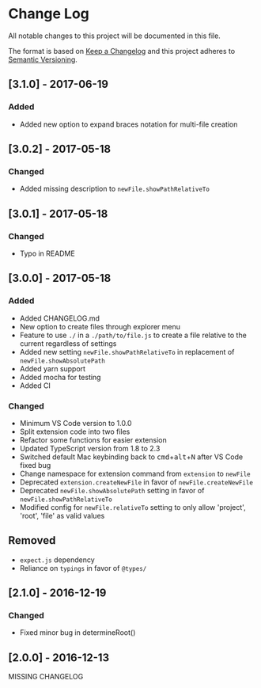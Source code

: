 # Change Log
All notable changes to this project will be documented in this file.

The format is based on [Keep a Changelog](http://keepachangelog.com/)
and this project adheres to [Semantic Versioning](http://semver.org/).

## [3.1.0] - 2017-06-19
### Added
- Added new option to expand braces notation for multi-file creation

## [3.0.2] - 2017-05-18
### Changed
- Added missing description to `newFile.showPathRelativeTo`

## [3.0.1] - 2017-05-18
### Changed
- Typo in README

## [3.0.0] - 2017-05-18
### Added
- Added CHANGELOG.md
- New option to create files through explorer menu
- Feature to use `./` in a `./path/to/file.js` to create a file relative to the current regardless of settings
- Added new setting `newFile.showPathRelativeTo` in replacement of `newFile.showAbsolutePath`
- Added yarn support
- Added mocha for testing
- Added CI

### Changed
- Minimum VS Code version to 1.0.0
- Split extension code into two files
- Refactor some functions for easier extension
- Updated TypeScript version from 1.8 to 2.3
- Switched default Mac keybinding back to <kbd>cmd</kbd>+<kbd>alt</kbd>+<kbd>N</kbd> after VS Code fixed bug
- Change namespace for extension command from `extension` to `newFile`
- Deprecated `extension.createNewFile` in favor of `newFile.createNewFile`
- Deprecated `newFile.showAbsolutePath` setting in favor of `newFile.showPathRelativeTo`
- Modified config for `newFile.relativeTo` setting to only allow 'project', 'root', 'file' as valid values

## Removed
- `expect.js` dependency
- Reliance on `typings` in favor of `@types/`

## [2.1.0] - 2016-12-19
### Changed
- Fixed minor bug in determineRoot()

## [2.0.0] - 2016-12-13

MISSING CHANGELOG
